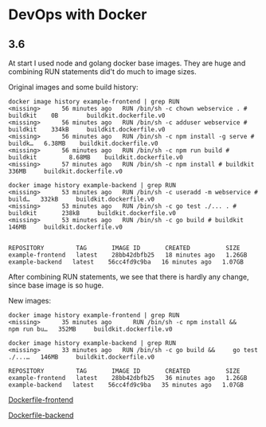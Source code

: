 # DevOps with Docker
## 3.6

At start I used node and golang docker base images. They are huge and combining RUN statements did't do much to image sizes. 

Original images and some build history:

```
docker image history example-frontend | grep RUN
<missing>      56 minutes ago   RUN /bin/sh -c chown webservice . # buildkit    0B        buildkit.dockerfile.v0
<missing>      56 minutes ago   RUN /bin/sh -c adduser webservice # buildkit    334kB     buildkit.dockerfile.v0
<missing>      56 minutes ago   RUN /bin/sh -c npm install -g serve # buildk…   6.38MB    buildkit.dockerfile.v0
<missing>      56 minutes ago   RUN /bin/sh -c npm run build # buildkit         8.68MB    buildkit.dockerfile.v0
<missing>      57 minutes ago   RUN /bin/sh -c npm install # buildkit           336MB     buildkit.dockerfile.v0

docker image history example-backend | grep RUN
<missing>      53 minutes ago   RUN /bin/sh -c useradd -m webservice # build…   332kB     buildkit.dockerfile.v0
<missing>      53 minutes ago   RUN /bin/sh -c go test ./... . # buildkit       238kB     buildkit.dockerfile.v0
<missing>      53 minutes ago   RUN /bin/sh -c go build # buildkit              146MB     buildkit.dockerfile.v0


REPOSITORY         TAG       IMAGE ID       CREATED          SIZE
example-frontend   latest    28bb42dbfb25   18 minutes ago   1.26GB
example-backend   latest    56cc4fd9c9ba   16 minutes ago   1.07GB
```

After combining RUN statements, we see that there is hardly any change, since base image is so huge.

New images:

```
docker image history example-frontend | grep RUN
<missing>      35 minutes ago      RUN /bin/sh -c npm install &&     npm run bu…   352MB     buildkit.dockerfile.v0

docker image history example-backend | grep RUN
<missing>      33 minutes ago   RUN /bin/sh -c go build &&     go test ./...…   146MB     buildkit.dockerfile.v0

REPOSITORY         TAG       IMAGE ID       CREATED          SIZE
example-frontend   latest    28bb42dbfb25   36 minutes ago   1.26GB
example-backend   latest    56cc4fd9c9ba   35 minutes ago   1.07GB
```

[Dockerfile-frontend](Dockerfile-frontend)

[Dockerfile-backend](Dockerfile-backend)

